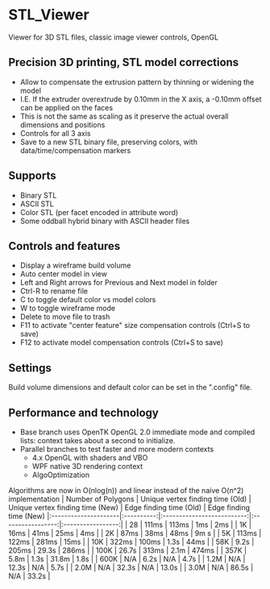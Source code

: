 # STL_Viewer
Viewer for 3D STL files, classic image viewer controls, OpenGL

## Precision 3D printing, STL model corrections
* Allow to compensate the extrusion pattern by thinning or widening the model
* I.E. If the extruder overextrude by 0.10mm in the X axis, a -0.10mm offset can be applied on the faces
* This is not the same as scaling as it preserve the actual overall dimensions and positions
* Controls for all 3 axis
* Save to a new STL binary file, preserving colors, with data/time/compensation markers

## Supports
* Binary STL
* ASCII STL
* Color STL (per facet encoded in attribute word)
* Some oddball hybrid binary with ASCII header files

## Controls and features
* Display a wireframe build volume
* Auto center model in view
* Left and Right arrows for Previous and Next model in folder
* Ctrl-R to rename file
* C to toggle default color vs model colors
* W to toggle wireframe mode
* Delete to move file to trash
* F11 to activate "center feature" size compensation controls (Ctrl+S to save)
* F12 to activate model compensation controls (Ctrl+S to save)

## Settings
Build volume dimensions and default color can be set in the ".config" file.

## Performance and technology
* Base branch uses OpenTK OpenGL 2.0 immediate mode and compiled lists: context takes about a second to initialize.
* Parallel branches to test faster and more modern contexts
  * 4.x OpenGL with shaders and VBO
  * WPF native 3D rendering context
  * AlgoOptimization

Algorithms are now in O(nlog(n)) and linear instead of the naive O(n^2) implementation
| Number of Polygons   | Unique vertex finding time (Old) | Unique vertex finding time (New) | Edge finding time (Old) | Edge finding time (New)
|:---------------------|:----------:|:--------------------------:|:-----------------:|:-----------------:|
| 28   | 111ms | 113ms | 1ms   | 2ms   |
| 1K   | 16ms  | 41ms  | 25ms  | 4ms   |
| 2K   | 87ms  | 38ms  | 48ms  | 9m s  |
| 5K   | 113ms | 122ms | 281ms | 15ms  |
| 10K  | 322ms | 100ms | 1.3s  | 44ms  |
| 58K  | 9.2s  | 205ms | 29.3s | 286ms |
| 100K | 26.7s | 313ms | 2.1m  | 474ms |
| 357K | 5.8m  | 1.3s  | 31.8m | 1.8s  |
| 600K | N/A   | 6.2s  | N/A   | 4.7s  |
| 1.2M | N/A   | 12.3s | N/A   | 5.7s  |
| 2.0M | N/A   | 32.3s | N/A   | 13.0s |
| 3.0M | N/A   | 86.5s | N/A   | 33.2s |

